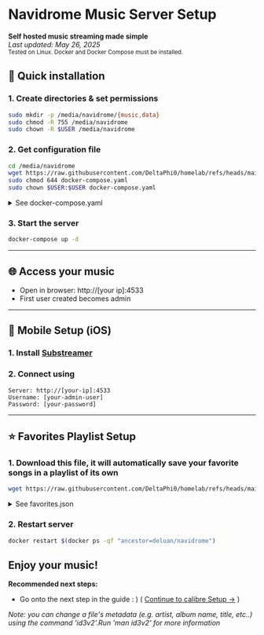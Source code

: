 # Navidrome Music Server Setup  
**Self hosted music streaming made simple**  
*Last updated: May 26, 2025*  
<sub>Tested on Linux. Docker and Docker Compose must be installed.</sub>

## 🚀 Quick installation  

### 1. Create directories & set permissions  
```bash
sudo mkdir -p /media/navidrome/{music,data}
sudo chmod -R 755 /media/navidrome
sudo chown -R $USER /media/navidrome
```
### 2. Get configuration file
```bash
cd /media/navidrome
wget https://raw.githubusercontent.com/DeltaPhi0/homelab/refs/heads/main/media/navidrome/docker-compose.yaml
sudo chmod 644 docker-compose.yaml
sudo chown $USER:$USER docker-compose.yaml
```
<details>
<summary>See docker-compose.yaml</summary>

```yaml
services:
  navidrome:
    image: deluan/navidrome:latest
    user: 1000:1000 # should be owner of volumes
    ports:
      - "4533:4533"
    restart: unless-stopped
    environment:
      ND_LOGLEVEL: debug
      ND_SCANSCHEDULE: 1h
    volumes:
      - "/media/navidrome/data:/data"
      - "/media/navidrome/music:/music:ro"
```
</details>  

### 3. Start the server
```bash
docker-compose up -d
```

---

## 🌐 Access your music  
- Open in browser: http://[your ip]:4533
- First user created becomes admin  

---

## 📱 Mobile Setup (iOS)
### 1. Install [Substreamer](https://apps.apple.com/us/app/substreamer/id1012991665)
### 2. Connect using 
```
Server: http://[your-ip]:4533
Username: [your-admin-user]
Password: [your-password]
```
---

## ⭐ Favorites Playlist Setup
### 1. Download this file, it will automatically save your favorite songs in a playlist of its own
```bash
wget https://raw.githubusercontent.com/DeltaPhi0/homelab/refs/heads/main/media/navidrome/favorites.json -O /media/navidrome/music/favorites.json
```
<details>
<summary>See favorites.json</summary>

```nsp
{
    "any": [
        {"is": {"loved": true}}
    ],
    "sort": "title"
}
```
</details>

### 2. Restart server
```bash
docker restart $(docker ps -qf "ancestor=deluan/navidrome")
```

## Enjoy your music!
**Recommended next steps:**
- Go onto the next step in the guide : ) ( [Continue to calibre Setup →](../calibre/INSTALL.md) )

*Note: you can change a file's metadata (e.g. artist, album name, title, etc..) using the command 'id3v2'.Run 'man id3v2' for more information*
